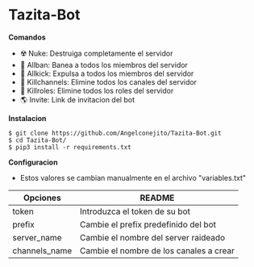 # Tazita-Bot
**Comandos**
- ☢️ Nuke: Destruiga completamente el servidor 
- 🚫 Allban: Banea a todos los miembros del servidor
- 🚪 Allkick: Expulsa a todos los miembros del servidor
- 🧹 Killchannels: Elimine todos los canales del servidor
- 🚧️ Killroles: Elimine todos los roles del servidor
- 🌎 Invite: Link de invitacion del bot


**Instalacion**
```
$ git clone https://github.com/Angelconejito/Tazita-Bot.git
$ cd Tazita-Bot/
$ pip3 install -r requirements.txt
```

**Configuracion**

- Estos valores se cambian manualmente en el archivo "variables.txt"

| Opciones | README |
| ------ | ------ |
| token | Introduzca el token de su bot |
| prefix | Cambie el prefix predefinido del bot |
| server_name | Cambie el nombre del server raideado |
| channels_name | Cambie el nombre de los canales a crear |
